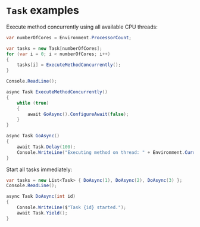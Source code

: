 # `Task` examples

Execute method concurrently using all available CPU threads:

```csharp
var numberOfCores = Environment.ProcessorCount;

var tasks = new Task[numberOfCores];
for (var i = 0; i < numberOfCores; i++)
{
    tasks[i] = ExecuteMethodConcurrently();
}

Console.ReadLine();

async Task ExecuteMethodConcurrently()
{
    while (true)
    {
        await GoAsync().ConfigureAwait(false);
    }
}

async Task GoAsync()
{
    await Task.Delay(100);
    Console.WriteLine("Executing method on thread: " + Environment.CurrentManagedThreadId);
}
```

Start all tasks immediately:

```csharp
var tasks = new List<Task> { DoAsync(1), DoAsync(2), DoAsync(3) };
Console.ReadLine();

async Task DoAsync(int id)
{
    Console.WriteLine($"Task {id} started.");
    await Task.Yield();
}
```

